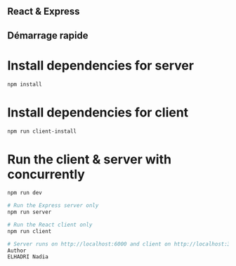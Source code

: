 ## React & Express


## Démarrage rapide
# Install dependencies for server
```bash
npm install
```

# Install dependencies for client
```bash
npm run client-install
```
# Run the client & server with concurrently
```bash
npm run dev

# Run the Express server only
npm run server

# Run the React client only
npm run client

# Server runs on http://localhost:6000 and client on http://localhost:3000
Author
ELHADRI Nadia

